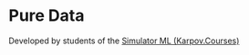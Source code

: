 # Pure Data
Developed by students of the [Simulator ML (Karpov.Courses)](https://karpov.courses/simulator-ml)
